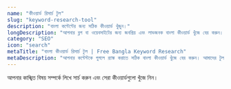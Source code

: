 ```yaml
---
name: "কীওয়ার্ড রিসার্চ টুল"
slug: "keyword-research-tool"
description: "বাংলা কন্টেন্টের জন্য সঠিক কীওয়ার্ড খুঁজুন।"
longDescription: "আপনার ব্লগ বা ওয়েবসাইটের জন্য জনপ্রিয় এবং লাভজনক বাংলা কীওয়ার্ড খুঁজে বের করুন। এই টুল আপনাকে কীওয়ার্ডের সার্চ ভলিউম এবং প্রতিযোগিতা সম্পর্কে ধারণা দেবে।"
category: "SEO"
icon: "search"
metaTitle: "বাংলা কীওয়ার্ড রিসার্চ টুল | Free Bangla Keyword Research"
metaDescription: "আপনার কন্টেন্টকে গুগলে র‍্যাঙ্ক করাতে সঠিক বাংলা কীওয়ার্ড খুঁজে বের করুন। আমাদের টুল ব্যবহার করে সার্চ ভলিউম ও সিপিসি ডেটা পান।"
---
```

আপনার কাঙ্খিত বিষয় সম্পর্কে লিখে সার্চ করুন এবং সেরা কীওয়ার্ডগুলো খুঁজে নিন।
